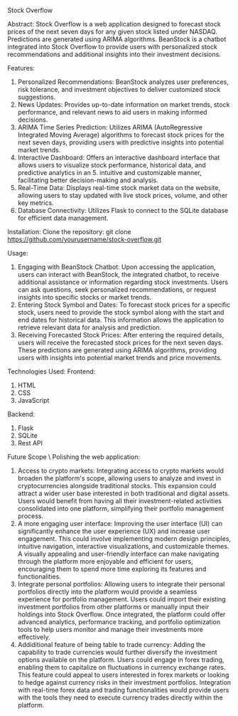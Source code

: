 Stock Overflow

Abstract:
Stock Overflow is a web application designed to forecast stock prices of the next seven days for any given stock listed under NASDAQ. Predictions are generated using ARIMA algorithms. BeanStock is a chatbot integrated into Stock Overflow to provide users with personalized stock recommendations and additional insights into their investment decisions.

Features:
1. Personalized Recommendations: BeanStock analyzes user preferences, risk tolerance, and investment objectives to deliver customized stock suggestions.
2. News Updates: Provides up-to-date information on market trends, stock performance, and relevant news to aid users in making informed decisions.
3. ARIMA Time Series Prediction: Utilizes ARIMA (AutoRegressive Integrated Moving Average) algorithms to forecast stock prices for the next seven days, providing        users with predictive insights into potential market trends.
4. Interactive Dashboard: Offers an interactive dashboard interface that allows users to visualize stock performance, historical data, and predictive analytics in an 5. intuitive and customizable manner, facilitating better decision-making and analysis.
6. Real-Time Data: Displays real-time stock market data on the website, allowing users to stay updated with live stock prices, volume, and other key metrics.
7. Database Connectivity: Utilizes Flask to connect to the SQLite database for efficient data management.
   
Installation:
Clone the repository:
git clone https://github.com/yourusername/stock-overflow.git

Usage:
1. Engaging with BeanStock Chatbot: Upon accessing the application, users can interact with BeanStock, the integrated chatbot, to receive additional assistance or information regarding stock investments. Users can ask questions, seek personalized recommendations, or request insights into specific stocks or market trends.
2. Entering Stock Symbol and Dates: To forecast stock prices for a specific stock, users need to provide the stock symbol along with the start and end dates for historical data. This information allows the application to retrieve relevant data for analysis and prediction.
3. Receiving Forecasted Stock Prices: After entering the required details, users will receive the forecasted stock prices for the next seven days. These predictions are generated using ARIMA algorithms, providing users with insights into potential market trends and price movements.

Technologies Used:
Frontend:
1. HTML
2. CSS
3. JavaScript
   
Backend:
1. Flask
2. SQLite
3. Rest API

Future Scope \ Polishing the web application:
1. Access to crypto markets: Integrating access to crypto markets would broaden the platform's scope, allowing users to analyze and invest in cryptocurrencies         alongside traditional stocks. This expansion could attract a wider user base interested in both traditional and digital assets. Users would benefit from having     all their investment-related activities consolidated into one platform, simplifying their portfolio management process.
2. A more engaging user interface: Improving the user interface (UI) can significantly enhance the user experience (UX) and increase user engagement. This could       involve implementing modern design principles, intuitive navigation, interactive visualizations, and customizable themes. A visually appealing and user-friendly    interface can make navigating through the platform more enjoyable and efficient for users, encouraging them to spend more time exploring its features and           functionalities.
3. Integrate personal portfolios:
   Allowing users to integrate their personal portfolios directly into the platform would provide a seamless experience for portfolio management. Users could          import their existing investment portfolios from other platforms or manually input their holdings into Stock Overflow. Once integrated, the platform could offer    advanced analytics, performance tracking, and portfolio optimization tools to help users monitor and manage their investments more effectively.
4. Addiditional feature of being table to trade currency:
   Adding the capability to trade currencies would further diversify the investment options available on the platform. Users could engage in forex trading,            enabling them to capitalize on fluctuations in currency exchange rates. This feature could appeal to users interested in forex markets or looking to hedge          against currency risks in their investment portfolios. Integration with real-time forex data and trading functionalities would provide users with the tools they    need to execute currency trades directly within the platform.
